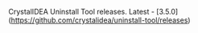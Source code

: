 CrystalIDEA Uninstall Tool releases. Latest - [3.5.0] (https://github.com/crystalidea/uninstall-tool/releases)


